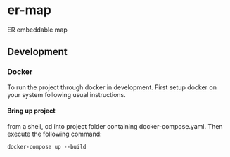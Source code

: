 # er-map
ER embeddable map

## Development
### Docker
To run the project through docker in development. First setup docker on your system following usual instructions.

#### Bring up project
from a shell, cd into project folder containing docker-compose.yaml. Then execute the following command:
~~~~
docker-compose up --build
~~~~